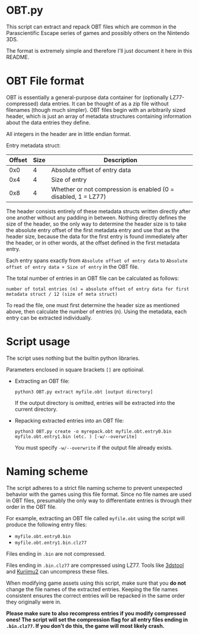 # OBT.py

This script can extract and repack OBT files which are common in the Parascientific Escape series of games and possibly others on the Nintendo 3DS.

The format is extremely simple and therefore I'll just document it here in this README.

# OBT File format

OBT is essentially a general-purpose data container for (optionally LZ77-compressed) data entries. It can be thought of as a zip file without filenames (though much simpler). OBT files begin with an arbitrarily sized header, which is just an array of metadata structures containing information about the data entries they define.

All integers in the header are in little endian format.

Entry metadata struct:

| Offset | Size |         Description                                            |
|--------|------|----------------------------------------------------------------|
|   0x0  |   4  | Absolute offset of entry data                                  |
|   0x4  |   4  | Size of entry                                                  |
|   0x8  |   4  | Whether or not compression is enabled (0 = disabled, 1 = LZ77) |

The header consists entirely of these metadata structs written directly after one another without any padding in between. Nothing directly defines the size of the header, so the only way to determine the header size is to take the absolute entry offset of the first metadata entry and use that as the header size, because the data for the first entry is found immediately after the header, or in other words, at the offset defined in the first metadata entry.

Each entry spans exactly from `Absolute offset of entry data` to `Absolute offset of entry data + Size of entry` in the OBT file.

The total number of entries in an OBT file can be calculated as follows:

```
number of total entries (n) = absolute offset of entry data for first metadata struct / 12 (size of meta struct)
```

To read the file, one must first determine the header size as mentioned above, then calculate the number of entries (n). Using the metadata, each entry can be extracted individually.

# Script usage

The script uses nothing but the builtin python libraries.

Parameters enclosed in square brackets `[]` are optioinal.

- Extracting an OBT file:

  `python3 OBT.py extract myfile.obt [output directory]`

  If the output directory is omitted, entries will be extracted into the current directory.

- Repacking extracted entries into an OBT file:

  `python3 OBT.py create -o myrepack.obt myfile.obt.entry0.bin myfile.obt.entry1.bin (etc. ) [-w/--overwrite]`

  You must specify `-w/--overwrite` if the output file already exists.

# Naming scheme

The script adheres to a strict file naming scheme to prevent unexpected behavior with the games using this file format. Since no file names are used in OBT files, presumably the only way to differentiate entries is through their order in the OBT file.

For example, extracting an OBT file called `myfile.obt` using the script will produce the following entry files:

- `myfile.obt.entry0.bin`
- `myfile.obt.entry1.bin.clz77`

Files ending in `.bin` are not compressed.

Files ending in `.bin.clz77` are compressed using LZ77. Tools like [3dstool](https://github.com/dnasdw/3dstool) and [Kuriimu2](https://github.com/FanTranslatorsInternational/Kuriimu2) can uncompress these files.

When modifying game assets using this script, make sure that you **do not** change the file names of the extracted entries. Keeping the file names consistent ensures the correct entries will be repacked in the same order they originally were in.

**Please make sure to also recompress entries if you modify compressed ones! The script will set the compression flag for all entry files ending in `.bin.clz77`. If you don't do this, the game will most likely crash.**
